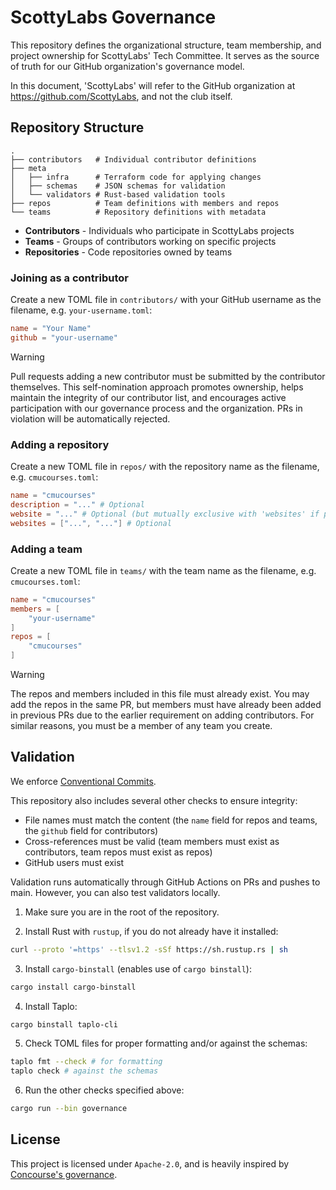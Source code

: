 # ScottyLabs Governance

This repository defines the organizational structure, team membership, and project ownership for ScottyLabs' Tech Committee. It serves as the source of truth for our GitHub organization's governance model.

In this document, 'ScottyLabs' will refer to the GitHub organization at https://github.com/ScottyLabs, and not the club itself.

## Repository Structure

```
.
├── contributors   # Individual contributor definitions
├── meta
│   ├── infra      # Terraform code for applying changes
│   ├── schemas    # JSON schemas for validation
│   └── validators # Rust-based validation tools
├── repos          # Team definitions with members and repos
└── teams          # Repository definitions with metadata
```

-   **Contributors** - Individuals who participate in ScottyLabs projects
-   **Teams** - Groups of contributors working on specific projects
-   **Repositories** - Code repositories owned by teams

### Joining as a contributor

Create a new TOML file in `contributors/` with your GitHub username as the filename, e.g. `your-username.toml`:

```toml
name = "Your Name"
github = "your-username"
```

> [!WARNING]
> Pull requests adding a new contributor must be submitted by the contributor themselves. This self-nomination approach promotes ownership, helps maintain the integrity of our contributor list, and encourages active participation with our governance process and the organization. PRs in violation will be automatically rejected.

### Adding a repository

Create a new TOML file in `repos/` with the repository name as the filename, e.g. `cmucourses.toml`:

```toml
name = "cmucourses"
description = "..." # Optional
website = "..." # Optional (but mutually exclusive with 'websites' if present)
websites = ["...", "..."] # Optional
```

### Adding a team

Create a new TOML file in `teams/` with the team name as the filename, e.g. `cmucourses.toml`:

```toml
name = "cmucourses"
members = [
    "your-username"
]
repos = [
    "cmucourses"
]
```

> [!WARNING]
> The repos and members included in this file must already exist. You may add the repos in the same PR, but members must have already been added in previous PRs due to the earlier requirement on adding contributors. For similar reasons, you must be a member of any team you create.

## Validation

We enforce [Conventional Commits](https://www.conventionalcommits.org/en/v1.0.0/).

This repository also includes several other checks to ensure integrity:

-   File names must match the content (the `name` field for repos and teams, the `github` field for contributors)
-   Cross-references must be valid (team members must exist as contributors, team repos must exist as repos)
-   GitHub users must exist

Validation runs automatically through GitHub Actions on PRs and pushes to main. However, you can also test validators locally.

1. Make sure you are in the root of the repository.

2. Install Rust with `rustup`, if you do not already have it installed:

```sh
curl --proto '=https' --tlsv1.2 -sSf https://sh.rustup.rs | sh
```

3. Install `cargo-binstall` (enables use of `cargo binstall`):

```sh
cargo install cargo-binstall
```

4. Install Taplo:

```sh
cargo binstall taplo-cli
```

5. Check TOML files for proper formatting and/or against the schemas:

```sh
taplo fmt --check # for formatting
taplo check # against the schemas
```

6. Run the other checks specified above:

```sh
cargo run --bin governance
```

## License

This project is licensed under `Apache-2.0`, and is heavily inspired by [Concourse's governance](https://github.com/concourse/governance).
